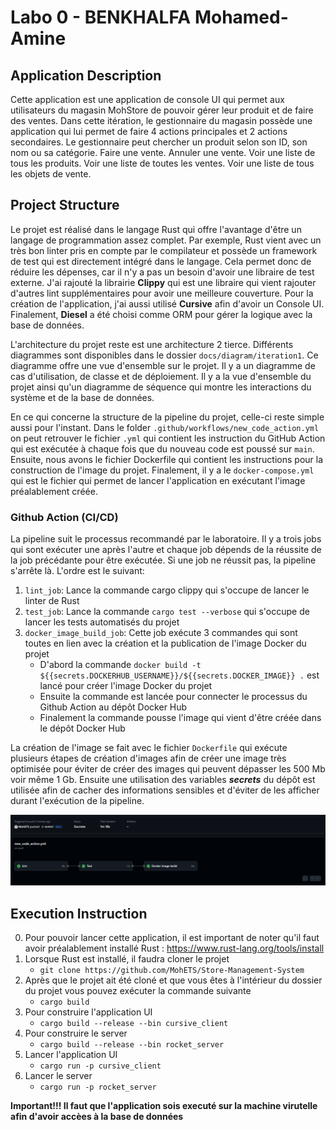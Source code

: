 # Labo 0 - BENKHALFA Mohamed-Amine

## Application Description

Cette application est une application de console UI qui permet aux utilisateurs du magasin MohStore de pouvoir gérer leur produit et de faire des ventes. Dans cette itération, le gestionnaire du magasin possède une application qui lui permet de faire 4 actions principales et 2 actions secondaires. Le gestionnaire peut chercher un produit selon son ID, son nom ou sa catégorie. Faire une vente. Annuler une vente. Voir une liste de tous les produits. Voir une liste de toutes les ventes. Voir une liste de tous les objets de vente.

## Project Structure

Le projet est réalisé dans le langage Rust qui offre l'avantage d'être un langage de programmation assez complet. Par exemple, Rust vient avec un très bon linter pris en compte par le compilateur et possède un framework de test qui est directement intégré dans le langage. Cela permet donc de réduire les dépenses, car il n'y a pas un besoin d'avoir une libraire de test externe. J'ai rajouté la librairie **Clippy** qui est une libraire qui vient rajouter d'autres lint supplémentaires pour avoir une meilleure couverture. Pour la création de l'application, j'ai aussi utilisé **Cursive** afin d'avoir un Console UI. Finalement, **Diesel** a été choisi comme ORM pour gérer la logique avec la base de données.

L'architecture du projet reste est une architecture 2 tierce. Différents diagrammes sont disponibles dans le dossier `docs/diagram/iteration1`. Ce diagramme offre une vue d'ensemble sur le projet. Il y a un diagramme de cas d'utilisation, de classe et de déploiement. Il y a la vue d'ensemble du projet ainsi qu'un diagramme de séquence qui montre les interactions du système et de la base de données. 

En ce qui concerne la structure de la pipeline du projet, celle-ci reste simple aussi pour l'instant. Dans le folder `.github/workflows/new_code_action.yml` on peut retrouver le fichier `.yml` qui contient les instruction du GitHub Action qui est exécutée à chaque fois que du nouveau code est poussé sur `main`. Ensuite, nous avons le fichier Dockerfile qui contient les instructions pour la construction de l'image du projet. Finalement, il y a le `docker-compose.yml` qui est le fichier qui permet de lancer l'application en exécutant l'image préalablement créée.

### Github Action (CI/CD)

La pipeline suit le processus recommandé par le laboratoire. Il y a trois jobs qui sont exécuter une après l'autre et chaque job dépends de la réussite de la job précédante pour être exécutée. Si une job ne réussit pas, la pipeline s'arrête là.
L'ordre est le suivant:
1. `lint_job`: Lance la commande cargo clippy qui s'occupe de lancer le linter de Rust
2. `test_job`: Lance la commande `cargo test --verbose` qui s'occupe de lancer les tests automatisés du projet
3. `docker_image_build_job`: Cette job exécute 3 commandes qui sont toutes en lien avec la création et la publication de l'image Docker du projet
   - D'abord la commande `docker build -t ${{secrets.DOCKERHUB_USERNAME}}/${{secrets.DOCKER_IMAGE}} .` est lancé pour créer l'image Docker du projet
   - Ensuite la commande  est lancée pour connecter le processus du Github Action au dépôt Docker Hub
   - Finalement la commande  pousse l'image qui vient d'être créée dans le dépôt Docker Hub

La création de l'image se fait avec le fichier `Dockerfile` qui exécute plusieurs étapes de création d'images afin de créer une image très optimisée pour éviter de créer des images qui peuvent dépasser les 500 Mb voir même 1 Gb. Ensuite une utilisation des variables ***secrets*** du dépôt est utilisée afin de cacher des informations sensibles et d'éviter de les afficher durant l'exécution de la pipeline.

![Successful Github action](/docs/img/GithubAction1.png)

## Execution Instruction

0. Pour pouvoir lancer cette application, il est important de noter qu'il faut avoir préalablement installé Rust : https://www.rust-lang.org/tools/install
1. Lorsque Rust est installé, il faudra cloner le projet
   - `git clone https://github.com/MohETS/Store-Management-System`
2. Après que le projet ait été cloné et que vous êtes à l'intérieur du dossier du projet vous pouvez exécuter la commande suivante
   - `cargo build`
3. Pour construire l'application UI
   - `cargo build --release --bin cursive_client`
4. Pour construire le server 
   - `cargo build --release --bin rocket_server`
5. Lancer l'application UI
   - `cargo run -p cursive_client`
6. Lancer le server
   - `cargo run -p rocket_server`

**Important!!! Il faut que l'application sois executé sur la machine virutelle afin d'avoir accèes à la base de données**